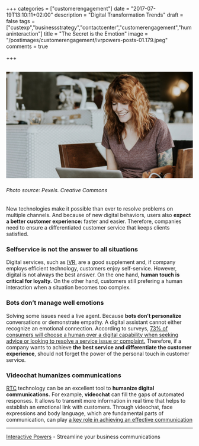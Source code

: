 +++
categories = ["customerengagement"]
date = "2017-07-19T13:10:11+02:00"
description = "Digital Transformation Trends"
draft = false
tags = ["custexp","businessstrategy","contactcenter","customerengagement","humaninteraction"]
title = "The Secret is the Emotion"
image = "/postimages/customerengagement/ivrpowers-posts-01.179.jpeg"
comments = true

+++

![woman smiles in front of a computer](/postimages/customerengagement/ivrpowers-posts-01.179.jpeg)
-------
###### Photo source: Pexels. Creative Commons

New technologies make it possible than ever to resolve problems on multiple channels. And because of new digital behaviors, users also **expect a better customer experience:** faster and easier. Therefore, companies need to ensure a differentiated customer service that keeps clients satisfied.

### Selfservice is not the answer to all situations
 
Digital services, such as [IVR]( http://blog.ivrpowers.com/post/technologies/what-is-ivr/), are a good supplement and, if company employs efficient technology, customers enjoy self-service. However, digital is not always the best answer. On the one hand, **human touch is critical for loyalty.** On the other hand, customers still prefering a human interaction when a situation becomes too complex.
 
### Bots don’t manage well emotions
 
Solving some issues need a live agent. Because **bots don’t personalize** conversations or demonstrate empathy. A digital assistant cannot either recognize an emotional connection. According to surveys, [73% of consumers will choose a human over a digital capability when seeking advice or looking to resolve a service issue or complaint.]( http://www.cogitocorp.com/wp-content/uploads/2016/09/cogito-emotional-experience-index.pdf) Therefore, if a company wants to achieve **the best service and differentiate the customer experience**, should not forget the power of the personal touch in customer service.

### Videochat humanizes communications

[RTC](http://localhost:1313/post/technologies/what-is-rtc/) technology can be an excellent tool to **humanize digital communications.** For example, **videochat** can fill the gaps of automated responses. It allows to transmit more information in real time that helps to establish an emotional link with customers. Through videochat, face expressions and body language, which are fundamental parts of communication, can play [a key role in achieving an effective communication](http://blog.ivrpowers.com/post/general/conferencevoip2day/)

---
[Interactive Powers](http://www.ivrpowers.com/ ) - Streamline your business communications





